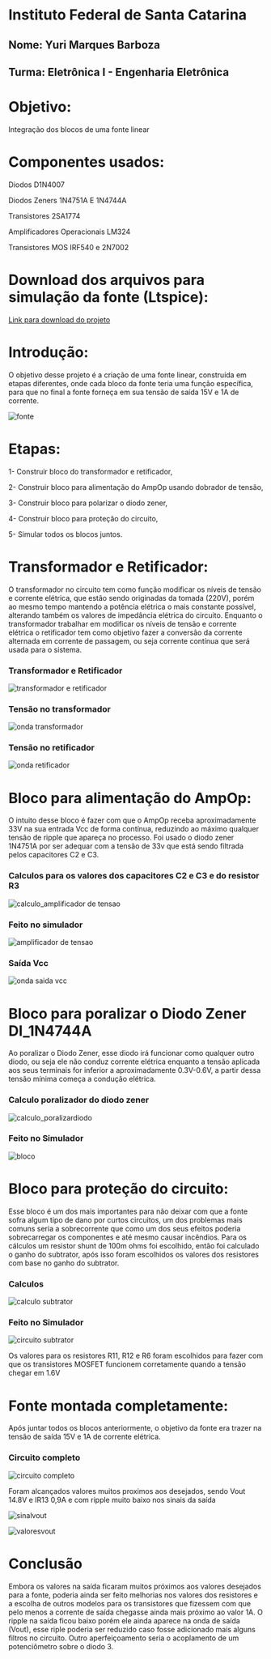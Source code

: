 # Instituto Federal de Santa Catarina
## Nome: Yuri Marques Barboza
## Turma: Eletrônica I - Engenharia Eletrônica

# Objetivo:

Integração dos blocos de uma fonte linear

# Componentes usados:

Diodos D1N4007

Diodos Zeners 1N4751A E 1N4744A

Transistores 2SA1774

Amplificadores Operacionais LM324

Transistores MOS IRF540 e 2N7002

# Download dos arquivos para simulação da fonte (Ltspice):

[Link para download do projeto](https://1drv.ms/u/s!AilhlAZMqHjIhgbc10LhkojaP_T8?e=dQXQFu)

# Introdução:

O objetivo desse projeto é a criação de uma fonte linear, construída em etapas diferentes, onde cada bloco da fonte teria uma função específica, para que no final a fonte forneça em sua tensão de saída 15V e 1A de corrente.

![fonte](https://upload.wikimedia.org/wikipedia/commons/thumb/8/85/Fonte_de_tens%C3%A3o_em_blocos.jpg/799px-Fonte_de_tens%C3%A3o_em_blocos.jpg)

# Etapas:

1- Construir bloco do transformador e retificador,

2- Construir bloco para alimentação do AmpOp usando dobrador de tensão,

3- Construir bloco para polarizar o diodo zener,

4- Construir bloco para proteção do circuito,

5- Simular todos os blocos juntos.

# Transformador e Retificador:

O transformador no circuito tem como função modificar os níveis de tensão e corrente elétrica, que estão sendo originadas da tomada (220V), porém ao mesmo tempo mantendo a potência elétrica o mais constante possível, alterando também os valores de impedância elétrica do circuito.
Enquanto o transformador trabalhar em modificar os níveis de tensão e corrente elétrica o retificador tem como objetivo fazer a conversão da corrente alternada em corrente de passagem, ou seja corrente contínua que será usada para o sistema.

### Transformador e Retificador

![transformador e retificador](https://i.imgur.com/5mcMWwM.jpg)

### Tensão no transformador

![onda transformador](https://i.imgur.com/GyT2Gab.jpg)

### Tensão no retificador

![onda retificador](https://i.imgur.com/T0rfyJl.jpg)

# Bloco para alimentação do AmpOp:

O intuito desse bloco é fazer com que o AmpOp receba aproximadamente 33V na sua entrada Vcc de forma contínua, reduzindo ao máximo qualquer tensão de ripple que apareça no processo. Foi usado o diodo zener 1N4751A por ser adequar com a tensão de 33v que está sendo filtrada pelos capacitores C2 e C3.

### Calculos para os valores dos capacitores C2 e C3 e do resistor R3

![calculo_amplificador de tensao](https://i.imgur.com/0UEcNDw.jpg)

### Feito no simulador

![amplificador de tensao](https://i.imgur.com/ntJIRIu.jpg)

### Saída Vcc

![onda saida vcc](https://i.imgur.com/PCh4d47.jpg)

# Bloco para poralizar o Diodo Zener DI_1N4744A

Ao poralizar o Diodo Zener, esse diodo irá funcionar como qualquer outro diodo, ou seja ele não conduz corrente elétrica enquanto a tensão aplicada aos seus terminais for inferior a aproximadamente 0.3V-0.6V, a partir dessa tensão mínima começa a condução elétrica.

### Calculo poralizador do diodo zener

![calculo_poralizardiodo](https://i.imgur.com/xwiB5m4.jpg)

### Feito no Simulador

![bloco](https://i.imgur.com/o7kiA5n.jpg)

# Bloco para proteção do circuito:

Esse bloco é um dos mais importantes para não deixar com que a fonte sofra algum tipo de dano por curtos circuitos, um dos problemas mais comuns seria a sobrecorrente que como um dos seus efeitos poderia sobrecarregar os componentes e até mesmo causar incêndios. Para os cálculos um resistor shunt de 100m ohms foi escolhido, então foi calculado o ganho do subtrator, após isso foram escolhidos os valores dos resistores com base no ganho do subtrator.

### Calculos

![calculo subtrator](https://i.imgur.com/eXUqEeZ.jpg)

### Feito no Simulador

![circuito subtrator](https://i.imgur.com/ehHgEsI.jpg)

Os valores para os resistores R11, R12 e R6 foram escolhidos para fazer com que os transistores MOSFET funcionem corretamente quando a tensão chegar em 1.6V

# Fonte montada completamente:

Após juntar todos os blocos anteriormente, o objetivo da fonte era trazer na tensão de saída 15V e 1A de corrente elétrica.

### Circuito completo

![circuito completo](https://i.imgur.com/B2Xjax0.jpg)

Foram alcançados valores muitos proximos aos desejados, sendo Vout 14.8V e IR13 0,9A e com ripple muito baixo nos sinais da saída

![sinalvout](https://i.imgur.com/BD4eTvt.jpg)

![valoresvout](https://i.imgur.com/x1OBJUB.jpg)

# Conclusão

Embora os valores na saída ficaram muitos próximos aos valores desejados para a fonte, poderia ainda ser feito melhorias nos valores dos resistores e a escolha de outros modelos para os transistores que fizessem com que pelo menos a corrente de saída chegasse ainda mais próximo ao valor 1A.
O ripple na saída ficou baixo porém ele ainda aparece na onda de saída (Vout), esse riple poderia ser reduzido caso fosse adicionado mais alguns filtros no circuito. Outro aperfeiçoamento seria o acoplamento de um potenciômetro sobre o diodo 3.









